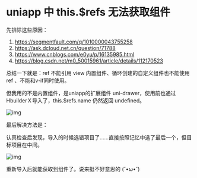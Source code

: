# uniapp 中 this.$refs 无法获取组件

先排除这些原因：

1. https://segmentfault.com/q/1010000043755258
2. https://ask.dcloud.net.cn/question/71788
3. https://www.cnblogs.com/e0yu/p/16135985.html
4. https://blog.csdn.net/m0_50015961/article/details/112170523

总结一下就是：ref 不能引用 view 内置组件、循环创建的自定义组件也不能使用 ref 、不能和v-if同时使用。

但我用的不是内置组件，是uniapp的扩展组件 uni-drawer，使用前也通过HbuilderＸ导入了，this.$refs.name 仍然返回 undefined。

![img](https://img2024.cnblogs.com/blog/2194212/202403/2194212-20240304085009222-445331343.png)

最后解决方法是：

认真检查后发现，导入的时候选错项目了……直接按照记忆中选了最后一个，但目标项目在中间。

![img](https://img2024.cnblogs.com/blog/2194212/202403/2194212-20240304085221270-745658338.png)

 重新导入后就能获取到组件了。说来挺不好意思的 (˘•ω•˘)